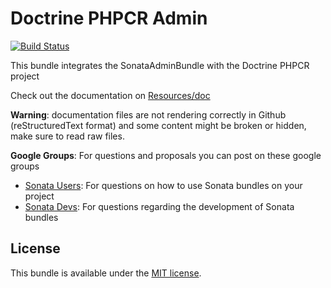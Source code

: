 Doctrine PHPCR Admin
==================

[![Build Status](https://travis-ci.org/sonata-project/SonataDoctrinePhpcrAdminBundle.png?branch=master)](https://secure.travis-ci.org/sonata-project/SonataDoctrinePhpcrAdminBundle)

This bundle integrates the SonataAdminBundle with the Doctrine PHPCR project 

Check out the documentation on [Resources/doc](https://github.com/sonata-project/SonataDoctrinePhpcrAdminBundle/tree/master/Resources/doc)

**Warning**: documentation files are not rendering correctly in Github (reStructuredText format)
and some content might be broken or hidden, make sure to read raw files.

**Google Groups**: For questions and proposals you can post on these google groups

* [Sonata Users](https://groups.google.com/group/sonata-users): For questions on how to use Sonata bundles on your project
* [Sonata Devs](https://groups.google.com/group/sonata-devs): For questions regarding the development of Sonata bundles

License
-------

This bundle is available under the [MIT license](Resources/meta/LICENSE).
